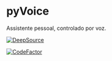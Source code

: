 # pyVoice
Assistente pessoal, controlado por voz.

[![DeepSource](https://deepsource.io/gh/pyVoice/pyVoice.svg/?label=active+issues)](https://deepsource.io/gh/pyVoice/pyVoice/?ref=repository-badge)

[![CodeFactor](https://www.codefactor.io/repository/github/pyvoice/pyvoice/badge)](https://www.codefactor.io/repository/github/pyvoice/pyvoice)
